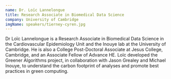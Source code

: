 ```yaml
---
name: Dr. Loïc Lannelongue
title: Research Associate in Biomedical Data Science
company: University of Cambridge
imgName: speakers/tierney-cyren.jpg
---
```


Dr Loïc Lannelongue is a Research Associate in Biomedical Data Science in the Cardiovascular Epidemiology Unit and the Inouye lab at the University of Cambridge. He is also a College Post-Doctoral Associate at Jesus College, Cambridge, and an Associate Fellow of Advance HE. Loïc developed the Greener Algorithms project, in collaboration with Jason Grealey and Michael Inouye, to understand the carbon footprint of analyses and promote best practices in green computing.